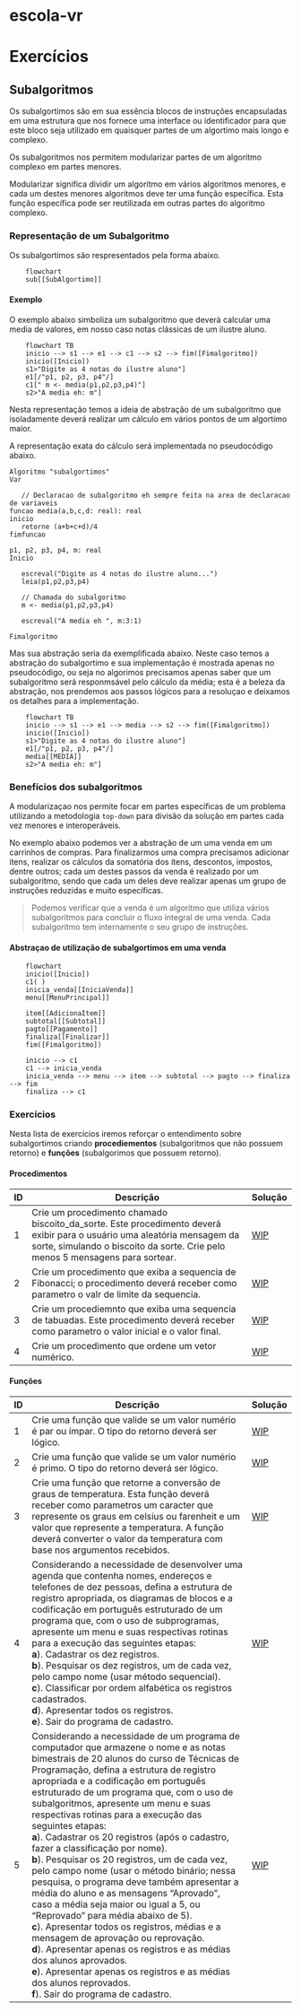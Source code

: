 # escola-vr

# Exercícios

## Subalgoritmos

Os subalgortimos são em sua essência blocos de instruções encapsuladas em uma estrutura que nos fornece uma interface ou identificador para que este bloco seja utilizado em quaisquer partes de um algortimo mais longo e complexo.

Os subalgoritmos nos permitem modularizar partes de um algoritmo complexo em partes menores.

Modularizar significa dividir um algoritmo em vários algoritmos menores, e cada um destes menores algoritmos deve ter uma função específica. Esta função específica pode ser reutilizada em outras partes do algoritmo complexo.


### Representação de um Subalgoritmo

Os subalgortimos são respresentados pela forma abaixo.

```mermaid LR
    flowchart
    sub[[SubAlgortimo]]
```

#### Exemplo

O exemplo abaixo simboliza um subalgoritmo que deverá calcular uma media de valores, em nosso caso notas clássicas de um ilustre aluno.

```mermaid
    flowchart TB
    inicio --> s1 --> e1 --> c1 --> s2 --> fim([Fimalgoritmo])
    inicio([Inicio])
    s1>"Digite as 4 notas do ilustre aluno"]
    e1[/"p1, p2, p3, p4"/]
    c1[" m <- media(p1,p2,p3,p4)"]
    s2>"A media eh: m"]
```

Nesta representação temos a ideia de abstração de um subalgoritmo que isoladamente deverá realizar um cálculo em vários pontos de um algortimo maior.

A representação exata do cálculo será implementada no pseudocódigo abaixo.

```
Algoritmo "subalgortimos"
Var

   // Declaracao de subalgoritmo eh sempre feita na area de declaracao de variaveis
funcao media(a,b,c,d: real): real
inicio
   retorne (a+b+c+d)/4
fimfuncao

p1, p2, p3, p4, m: real
Inicio

   escreval("Digite as 4 notas do ilustre aluno...")
   leia(p1,p2,p3,p4)

   // Chamada do subalgoritmo
   m <- media(p1,p2,p3,p4)

   escreval("A media eh ", m:3:1)

Fimalgoritmo
```

Mas sua abstração seria da  exemplificada abaixo. Neste caso temos a abstração do subalgortimo e sua implementação é mostrada apenas no pseudocódigo, ou seja no algorimos precisamos apenas saber que um subalgoritmo será responmsável pelo cálculo da média; esta é a beleza da abstração, nos prendemos aos passos lógicos para a resoluçao e deixamos os detalhes para a implementação.  

```mermaid
    flowchart TB
    inicio --> s1 --> e1 --> media --> s2 --> fim([Fimalgoritmo])
    inicio([Inicio])
    s1>"Digite as 4 notas do ilustre aluno"]
    e1[/"p1, p2, p3, p4"/]
    media[[MEDIA]]
    s2>"A media eh: m"]
```

### Benefícios dos subalgoritmos

A modularizaçao nos permite focar em partes específicas de um problema utilizando a metodologia `top-down` para divisão da solução em partes cada vez menores e interoperáveis.

No exemplo abaixo podemos ver a abstração de um uma venda em um carrinhos de compras. Para finalizarmos uma compra precisamos adicionar itens, realizar os cálculos da somatória dos itens, descontos, impostos, dentre outros; cada um destes passos da venda é realizado por um subalgoritmo, sendo que cada um deles deve realizar apenas um grupo de instruções reduzidas e muito específicas.

> Podemos verificar que a venda é um algoritmo que utiliza vários subalgoritmos para concluir o fluxo integral de uma venda. Cada subalgoritmo tem internamente o seu grupo de instruções.

#### Abstraçao de utilização de subalgortimos em uma venda

```mermaid
    flowchart
    inicio([Inicio])
    c1( )
    inicia_venda[[IniciaVenda]]
    menu[[MenuPrincipal]]
    
    item[[AdicionaItem]]
    subtotal[[Subtotal]]
    pagto[[Pagamento]]
    finaliza[[Finalizar]]
    fim([Fimalgoritmo])

    inicio --> c1
    c1 --> inicia_venda
    inicia_venda --> menu --> item --> subtotal --> pagto --> finaliza --> fim
    finaliza --> c1
```

### Exercícios

Nesta lista de exercícios iremos reforçar o entendimento sobre subalgortimos criando **procediementos** (subalgoritmos que não possuem retorno) e **funções** (subalgorimos que possuem retorno).

#### Procedimentos

ID | Descrição | Solução
-- | -- | --
1 | Crie um procedimento chamado biscoito_da_sorte. Este procedimento deverá exibir para o usuário uma aleatória mensagem da sorte, simulando o biscoito da sorte. Crie pelo menos 5 mensagens para sortear.| [WIP](../resources/entrega5/EX_FUN_X.ALG)
2 | Crie um procedimento que exiba a sequencia de Fibonacci; o procedimento deverá receber como parametro o valr de limite da sequencia.| [WIP](../resources/entrega5/EX_MAT_X.ALG)
3 | Crie um procediemnto que exiba uma sequencia de tabuadas. Este procedimento deverá receber como parametro o valor inicial e o valor final. | [WIP](../resources/entrega5/EX_MAT_X.ALG)
4 | Crie um procedimento que ordene um vetor numérico.| [WIP](../resources/entrega5/EX_FUN_X.ALG)

#### Funções

ID | Descrição | Solução
-- | -- | --
1 | Crie uma função que valide se um valor numério é par ou ímpar. O tipo do retorno deverá ser lógico.| [WIP](../resources/entrega5/EX_FUN_X.ALG)
2 | Crie uma função que valide se um valor numério é primo. O tipo do retorno deverá ser lógico.| [WIP](../resources/entrega5/EX_FUN_X.ALG)
3 | Crie uma função que retorne a conversão de graus de temperatura. Esta função deverá receber como parametros um caracter que represente os graus em celsius ou farenheit e um valor que represente a temperatura. A função deverá converter o valor da temperatura com base nos argumentos recebidos. | [WIP](../resources/entrega5/EX_FUN_X.ALG)
4 | Considerando a necessidade de desenvolver uma agenda que contenha nomes, endereços e telefones de dez pessoas, defina a estrutura de registro apropriada, os diagramas de blocos e a codificação em português estruturado de um programa que, com o uso de subprogramas, apresente um menu e suas respectivas rotinas para a execução das seguintes etapas: <br>**a**). Cadastrar os dez registros. <br>**b**). Pesquisar os dez registros, um de cada vez, pelo campo nome (usar método sequencial). <br>**c**). Classificar por ordem alfabética os registros cadastrados. <br>**d**). Apresentar todos os registros. <br>**e**). Sair do programa de cadastro. | [WIP](../resources/entrega5/EX_FUN_X.ALG)
5 | Considerando a necessidade de um programa de computador que armazene o nome e as notas bimestrais de 20 alunos do curso de Técnicas de Programação, defina a estrutura de registro apropriada e a codificação em português estruturado de um programa que, com o uso de subalgoritmos, apresente um menu e suas respectivas rotinas para a execução das seguintes etapas: <br>**a**). Cadastrar os 20 registros (após o cadastro, fazer a classificação por nome). <br>**b**). Pesquisar os 20 registros, um de cada vez, pelo campo nome (usar o método binário; nessa pesquisa, o programa deve também apresentar a média do aluno e as mensagens “Aprovado”, caso a média seja maior ou igual a 5, ou “Reprovado” para média abaixo de 5). <br>**c**). Apresentar todos os registros, médias e a mensagem de aprovação ou reprovação. <br>**d**). Apresentar apenas os registros e as médias dos alunos aprovados. <br>**e**). Apresentar apenas os registros e as médias dos alunos reprovados.<br>**f**). Sair do programa de cadastro. | [WIP](../resources/entrega5/EX_FUN_X.ALG)




